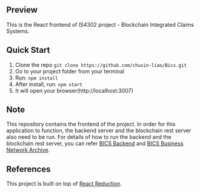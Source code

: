 ## Preview

This is the React frontend of IS4302 project - Blockchain Integrated Claims Systems.

## Quick Start

1.  Clone the repo `git clone https://github.com/chuxin-liao/Bics.git`
2.  Go to your project folder from your terminal
3.  Run: `npm install`
4.  After install, run: `npm start`
5.  It will open your browser(http://localhost:3007)

## Note

This repository contains the frontend of the project. In order for this application to function, the backend server and the blockchain rest server also need to be run. For details of how to run the backend and the blockchain rest server, you can refer [BICS Backend](https://github.com/chuxin-liao/bics_backend) and [BICS Business Network Archive](https://github.com/chuxin-liao/bics_network_archive).

## References
This project is built on top of [React Reduction](https://github.com/reduction-admin/react-reduction).

